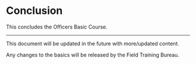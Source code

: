 # Conclusion

This concludes the Officers Basic Course.

***

This document will be updated in the future with more/updated content.

Any changes to the basics will be released by the Field Training Bureau.
